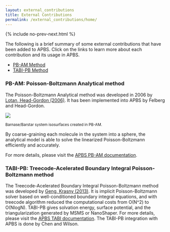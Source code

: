 ```yaml
---
layout: external_contributions
title: External Contributions
permalink: /external_contributions/home/
---
```


{% include no-prev-next.html %}

The following is a brief summary of some external contributions that have been added to APBS.
Click on the links to learn more about each contribution and its usage in APBS.

 <ul>
  <li><a href="#pbam">PB-AM Method</a></li>
  <li><a href="#tabi">TABI-PB Method</a></li>
</ul>

<h3 id="pbam">PB-AM: Poisson-Boltzmann Analytical method</h3>

The Poisson-Boltzmann Analytical method was developed in 2006 by <a href="http://pubs.acs.org/doi/full/10.1021/ct050263p">Lotan, Head-Gordon (2006)</a>. It has been implemented into APBS by Felberg and Head-Gordon.

<p><img src="{{site.baseurl}}/img/pbam-brs.png" align="middle"/></p><p><sub>Barnase/Barstar system isosurfaces created in PB-AM.</sub></p>

By coarse-graining each molecule in the system into a sphere, the analytical model is able to solve the linearized Poisson-Boltzmann efficiently and accurately.

For more details, please visit the <a href="{{site.baseurl}}/external_contributions/extern-pbam/">APBS PB-AM documentation</a>.

<h3 id="tabi">TABI-PB: Treecode-Acelerated Boundary Integral Poisson-Boltzmann method</h3>

The Treecode-Acelerated Boundary Integral Poisson-Boltzmann method was developed by <a href="http://www.sciencedirect.com/science/article/pii/S0021999113002404">Geng, Krasny (2013)</a>. 
It is implicit Poisson-Boltzmann solver based on well-conditioned boundary integral equations, and with treecode algorithm reduced the computational costs from O(N^2) to O(NlogN). 
TABI-PB gives solvation energy, surface potential, and the triangularization generated by MSMS or NanoShaper.
For more details, please visit the <a href="{{site.baseurl}}/external_contributions/extern-tabi/">APBS TABI documentation</a>.
The TABI-PB integration with APBS is done by Chen and Wilson.
